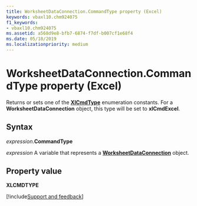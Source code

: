 ```yaml
---
title: WorksheetDataConnection.CommandType property (Excel)
keywords: vbaxl10.chm924075
f1_keywords:
- vbaxl10.chm924075
ms.assetid: a568d9e8-bfb7-6874-f7df-b007cf1e68f4
ms.date: 05/18/2019
ms.localizationpriority: medium
---
```



# WorksheetDataConnection.CommandType property (Excel)

Returns or sets one of the **[XlCmdType](Excel.XlCmdType.md)** enumeration constants. For a **WorksheetDataConnection** object, this type will be set to **xlCmdExcel**.


## Syntax

_expression_.**CommandType**

_expression_ A variable that represents a **[WorksheetDataConnection](Excel.worksheetdataconnection.md)** object.


## Property value

**XLCMDTYPE**




[!include[Support and feedback](~/includes/feedback-boilerplate.md)]